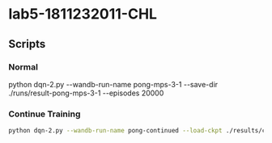 # lab5-1811232011-CHL

## Scripts

### Normal

python dqn-2.py --wandb-run-name pong-mps-3-1 --save-dir ./runs/result-pong-mps-3-1 --episodes 20000

### Continue Training

```bash
python dqn-2.py --wandb-run-name pong-continued --load-ckpt ./results/ckpt_ep900.pt --batch-size 32 --memory-size 200000
```